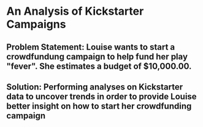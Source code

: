 # An Analysis of Kickstarter Campaigns
Problem Statement: Louise wants to start a crowdfundung campaign to help fund her play "fever". She estimates a budget of $10,000.00.
---
Solution: Performing analyses on Kickstarter data to uncover trends in order to provide Louise better insight on how to start her crowdfunding campaign
---
